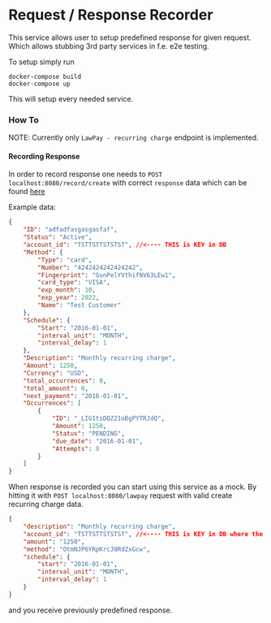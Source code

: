 # Request / Response Recorder

This service allows user to setup predefined response for given request. Which allows stubbing 3rd party services in f.e. e2e testing.

To setup simply run 
```
docker-compose build
docker-compose up
```
This will setup every needed service.

### How To

NOTE: Currently only `LawPay - recurring charge` endpoint is implemented. 

#### Recording Response
In order to record response one needs to `POST localhost:8080/record/create` with correct `response` data which can be found [here](https://developers.affinipay.com/reference/api.html#RecurringCharges)

Example data:
```json
{
    "ID": "adfadfasgasgasfaf",
    "Status": "Active",
    "account_id": "TSTTSTTSTSTST", //<---- THIS is KEY in DB
    "Method": {
        "Type": "card",
        "Number": "4242424242424242",
        "Fingerprint": "GunPelYVthifNV63LEw1",
        "card_type": "VISA",
        "exp_month": 10,
        "exp_year": 2022,
        "Name": "Test Customer"
    },
    "Schedule": {
        "Start": "2016-01-01",
        "interval_unit": "MONTH",
        "interval_delay": 1
    },
    "Description": "Monthly recurring charge",
    "Amount": 1250,
    "Currency": "USD",
    "total_occurrences": 0,
    "total_amount": 0,
    "next_payment": "2016-01-01",
    "Occurrences": [
        {
            "ID": "_LIG1tsDQZ21oBgPYTRJdQ",
            "Amount": 1250,
            "Status": "PENDING",
            "due_date": "2016-01-01",
            "Attempts": 0
        }
    ]
}
```

When response is recorded you can start using this service as a mock. By hitting it with `POST localhost:8080/lawpay` request with valid create recurring charge data.
```json
{
	"description": "Monthly recurring charge",
	"account_id": "TSTTSTTSTSTST", //<---- THIS is KEY in DB where the response is recorded
	"amount": "1250",
	"method": "OtmNJP6YRpKrcJ0RdZxGcw",
	"schedule": {
		"start": "2016-01-01",
		"interval_unit": "MONTH",
		"interval_delay": 1
	}
}
```

and you receive previously predefined response.
